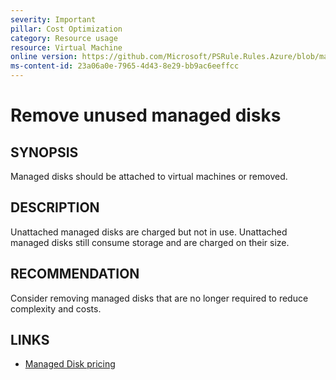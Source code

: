 ```yaml
---
severity: Important
pillar: Cost Optimization
category: Resource usage
resource: Virtual Machine
online version: https://github.com/Microsoft/PSRule.Rules.Azure/blob/main/docs/rules/en/Azure.VM.DiskAttached.md
ms-content-id: 23a06a0e-7965-4d43-8e29-bb9ac6eeffcc
---
```


# Remove unused managed disks

## SYNOPSIS

Managed disks should be attached to virtual machines or removed.

## DESCRIPTION

Unattached managed disks are charged but not in use.
Unattached managed disks still consume storage and are charged on their size.

## RECOMMENDATION

Consider removing managed disks that are no longer required to reduce complexity and costs.

## LINKS

- [Managed Disk pricing](https://azure.microsoft.com/pricing/details/managed-disks/)
